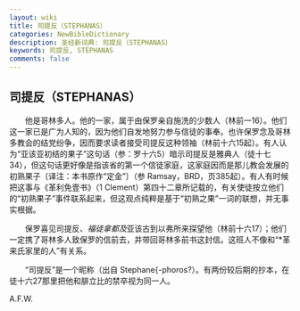 ```yaml
---
layout: wiki
title: 司提反（STEPHANAS）
categories: NewBibleDictionary
description: 圣经新词典: 司提反（STEPHANAS）
keywords: 司提反, STEPHANAS
comments: false
---
```


## 司提反（STEPHANAS）

　　他是哥林多人。他的一家，属于由保罗亲自施洗的少数人（林前一16）。他们这一家已是广为人知的，因为他们自发地努力参与信徒的事奉。也许保罗念及哥林多教会的结党纷争，因而要求读者接受司提反这种领袖（林前十六15起）。有人认为“亚该亚初结的果子”这句话（参：罗十六5）暗示司提反是雅典人（徒十七34），但这句话更好像是指该省的第一个信徒家庭，这家庭因而是那儿教会发展的初熟果子〔译注：本书原作“定金”〕（参 Ramsay，BRD，页385起）。有人有时候把这事与《革利免壹书》（1 Clement）第四十二章所记载的，有关使徒按立他们的“初熟果子”事件联系起来，但这观点纯粹是基于“初熟之果”一词的联想，并无事实根据。

　　保罗喜见司提反、*福徒拿都及*亚该古到以弗所来探望他（林前十六17）；他们一定携了哥林多人致保罗的信前去，并带回哥林多前书这封信。这班人不像和“*革来氏家里的人”有关系。

　　“司提反”是一个昵称（出自 Stephane{-phoros?）。有两份较后期的抄本，在徒十六27那里把他和腓立比的禁卒视为同一人。

A.F.W.








